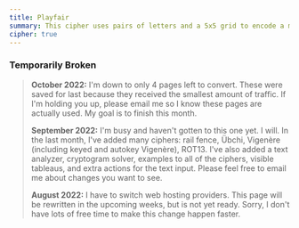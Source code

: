 ```yaml
---
title: Playfair
summary: This cipher uses pairs of letters and a 5x5 grid to encode a message.  It is fairly strong for a pencil and paper style code.
cipher: true
---
```


### Temporarily Broken

> **October 2022:** I'm down to only 4 pages left to convert. These were saved
> for last because they received the smallest amount of traffic. If I'm holding
> you up, please email me so I know these pages are actually used. My goal is
> to finish this month.
>
> **September 2022:** I'm busy and haven't gotten to this one yet. I will. In
> the last month, I've added many ciphers: rail fence, Übchi, Vigenère
> (including keyed and autokey Vigenère), ROT13. I've also added a text
> analyzer, cryptogram solver, examples to all of the ciphers, visible
> tableaus, and extra actions for the text input. Please feel free to email me
> about changes you want to see.
>
> **August 2022:** I have to switch web hosting providers. This page will be
> rewritten in the upcoming weeks, but is not yet ready. Sorry, I don't have
> lots of free time to make this change happen faster.
